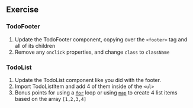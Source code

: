 ## Exercise

### TodoFooter

1. Update the TodoFooter component, copying over the `<footer>` tag and all of its children
2. Remove any `onclick` properties, and change `class` to `className`

### TodoList

1. Update the TodoList component like you did with the footer.
2. Import TodoListItem and add 4 of them inside of the `<ul>`
3. Bonus points for using a [`for`](https://developer.mozilla.org/en-US/docs/Web/JavaScript/Guide/Loops_and_iteration) loop or using [`map`](https://developer.mozilla.org/en-US/docs/Web/JavaScript/Reference/Global_Objects/Array/map) to create 4 list items based on the array `[1,2,3,4]`
